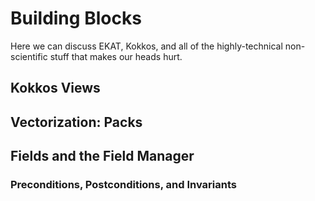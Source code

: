 # Building Blocks

Here we can discuss EKAT, Kokkos, and all of the highly-technical non-scientific
stuff that makes our heads hurt.

## Kokkos Views

## Vectorization: Packs

## Fields and the Field Manager

### Preconditions, Postconditions, and Invariants
